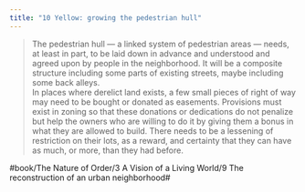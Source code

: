 ```yaml
---
title: "10 Yellow: growing the pedestrian hull"
---
```


> The pedestrian hull — a linked system of pedestrian areas — needs, at least in part, to be laid down in advance and understood and agreed upon by people in the neighborhood. It will be a composite structure including some parts of existing streets, maybe including some back alleys.  
> In places where derelict land exists, a few small pieces of right of way may need to be bought or donated as easements. Provisions must exist in zoning so that these donations or dedications do not penalize but help the owners who are willing to do it by giving them a bonus in what they are allowed to build. There needs to be a lessening of restriction on their lots, as a reward, and certainty that they can have as much, or more, than they had before.  

#book/The Nature of Order/3 A Vision of a Living World/9 The reconstruction of an urban neighborhood#